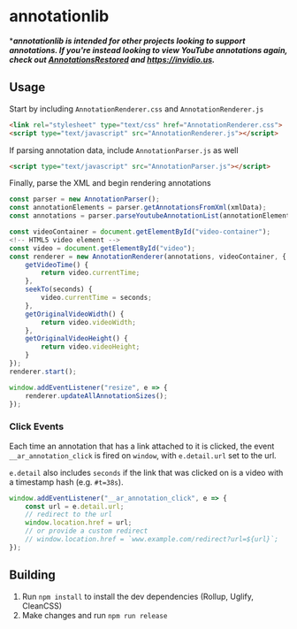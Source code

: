 # annotationlib

****annotationlib is intended for other projects looking to support annotations. 
If you're instead looking to view YouTube annotations again, 
check out [AnnotationsRestored](https://github.com/isaackd/AnnotationsRestored) and https://invidio.us.***

## Usage
Start by including `AnnotationRenderer.css` and `AnnotationRenderer.js`

```html
<link rel="stylesheet" type="text/css" href="AnnotationRenderer.css">
<script type="text/javascript" src="AnnotationRenderer.js"></script>
```

If parsing annotation data, include `AnnotationParser.js` as well
```html
<script type="text/javascript" src="AnnotationParser.js"></script>
```

Finally, parse the XML and begin rendering annotations

```javascript
const parser = new AnnotationParser();
const annotationElements = parser.getAnnotationsFromXml(xmlData);
const annotations = parser.parseYoutubeAnnotationList(annotationElements);

const videoContainer = document.getElementById("video-container");
<!-- HTML5 video element -->
const video = document.getElementById("video");
const renderer = new AnnotationRenderer(annotations, videoContainer, {
    getVideoTime() {
        return video.currentTime;
    },
    seekTo(seconds) {
        video.currentTime = seconds;
    },
    getOriginalVideoWidth() {
        return video.videoWidth;
    },
    getOriginalVideoHeight() {
        return video.videoHeight;
    }
});
renderer.start();

window.addEventListener("resize", e => {
    renderer.updateAllAnnotationSizes();
});
```

### Click Events

Each time an annotation that has a link attached to it is clicked, the event `__ar_annotation_click` is fired on `window`, with `e.detail.url` set to the url.

`e.detail` also includes `seconds` if the link that was clicked on is a video with a timestamp hash (e.g. `#t=38s`).
```javascript
window.addEventListener("__ar_annotation_click", e => {
    const url = e.detail.url;
    // redirect to the url
    window.location.href = url;
    // or provide a custom redirect
    // window.location.href = `www.example.com/redirect?url=${url}`;
});
```

## Building
1. Run `npm install` to install the dev dependencies (Rollup, Uglify, CleanCSS)
2. Make changes and run `npm run release`
